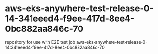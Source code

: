 # aws-eks-anywhere-test-release-0-14-341eeed4-f9ee-417d-8ee4-0bc882aa846c-70
repository for use with E2E test job aws-eks-anywhere-test-release-0-14:341eeed4-f9ee-417d-8ee4-0bc882aa846c-70
